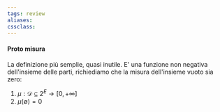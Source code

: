 ```yaml
---
tags: review
aliases:
cssclass:
---
```

 
#### Proto misura
La definizione più semplie, quasi inutile.  E' una funzione non negativa dell'insieme delle parti, richiediamo che la misura dell'insieme vuoto sia zero:

1. $\mu : \mathcal{D} \subseteq 2^E \to [0,+\infty]$ 
2. $\mu(\emptyset) = 0$
